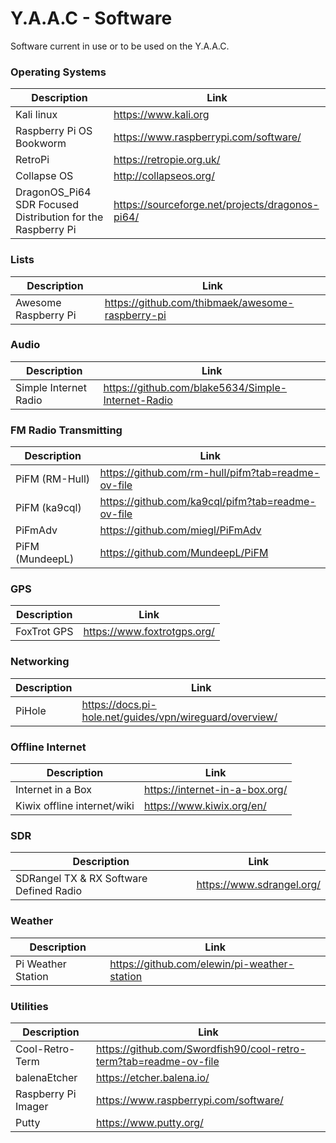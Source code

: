 # Y.A.A.C - Software

Software current in use or to be used on the Y.A.A.C.

<!-- ============================================================ -->

### Operating Systems
Description|Link
---|---
Kali linux | https://www.kali.org
Raspberry Pi OS Bookworm | https://www.raspberrypi.com/software/
RetroPi | https://retropie.org.uk/
Collapse OS | http://collapseos.org/
DragonOS_Pi64 SDR Focused Distribution for the Raspberry Pi | https://sourceforge.net/projects/dragonos-pi64/

<!-- ============================================================ -->

### Lists
Description|Link
---|---
Awesome Raspberry Pi | https://github.com/thibmaek/awesome-raspberry-pi

<!-- ============================================================ -->

### Audio
Description|Link
---|---
Simple Internet Radio | https://github.com/blake5634/Simple-Internet-Radio

<!-- ============================================================ -->

### FM Radio Transmitting
Description|Link
---|---
PiFM (RM-Hull) | https://github.com/rm-hull/pifm?tab=readme-ov-file
PiFM (ka9cql) | https://github.com/ka9cql/pifm?tab=readme-ov-file
PiFmAdv | https://github.com/miegl/PiFmAdv
PiFM (MundeepL) |https://github.com/MundeepL/PiFM

<!-- ============================================================ -->

### GPS
Description|Link
---|---
FoxTrot GPS | https://www.foxtrotgps.org/

<!-- ============================================================ -->

### Networking
Description|Link
---|---
PiHole | https://docs.pi-hole.net/guides/vpn/wireguard/overview/

<!-- ============================================================ -->

### Offline Internet
Description|Link
---|---
Internet in a Box | https://internet-in-a-box.org/            
Kiwix offline internet/wiki | https://www.kiwix.org/en/

<!-- ============================================================ -->

### SDR
Description|Link
---|---
SDRangel TX & RX Software Defined Radio | https://www.sdrangel.org/

<!-- ============================================================ -->

### Weather
Description|Link
---|---
Pi Weather Station | https://github.com/elewin/pi-weather-station

<!-- ============================================================ -->

### Utilities
Description|Link
---|---
Cool-Retro-Term | https://github.com/Swordfish90/cool-retro-term?tab=readme-ov-file
balenaEtcher | https://etcher.balena.io/
Raspberry Pi Imager | https://www.raspberrypi.com/software/
Putty | https://www.putty.org/

